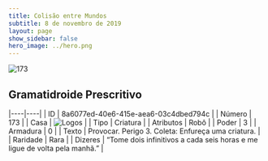 ```yaml
---
title: Colisão entre Mundos
subtitle: 8 de novembro de 2019
layout: page
show_sidebar: false
hero_image: ../hero.png
---
```


![173](https://cdn.keyforgegame.com/media/card_front/pt/452_173_X8V3XC27M7F8_pt.png)

## Gramatidroide Prescritivo

|----|----|
| ID | 8a6077ed-40e6-415e-aea6-03c4dbed794c |
| Número | 173 |
| Casa | ![Logos](https://archonarcana.com/images/thumb/c/ce/Logos.png/22px-Logos.png "Logos") |
| Tipo | Criatura |
| Atributos | Robô |
| Poder | 3 |
| Armadura | 0 |
| Texto | Provocar. Perigo 3.  Coleta: Enfureça uma criatura. |
| Raridade | Rara |
| Dizeres | “Tome dois infinitivos a cada seis horas  e me ligue de volta pela manhã.” |
